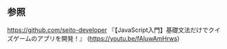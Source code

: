## 参照
https://github.com/seito-developer
『【JavaScript入門】基礎文法だけでクイズゲームのアプリを開発！』 
(https://youtu.be/fAluwAmHrws)
